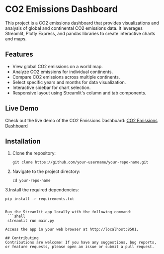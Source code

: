# CO2 Emissions Dashboard

This project is a CO2 emissions dashboard that provides visualizations and analysis of global and continental CO2 emissions data. It leverages Streamlit, Plotly Express, and pandas libraries to create interactive charts and maps.

## Features

- View global CO2 emissions on a world map.
- Analyze CO2 emissions for individual continents.
- Compare CO2 emissions across multiple continents.
- Select specific years and months for data visualization.
- Interactive sidebar for chart selection.
- Responsive layout using Streamlit's column and tab components.

## Live Demo

Check out the live demo of the CO2 Emissions Dashboard: [CO2 Emissions Dashboard](https://jaimboh-co2-emissions-dashboard-main-1b3hat.streamlit.app/)

## Installation

1. Clone the repository:

   ```shell
   git clone https://github.com/your-username/your-repo-name.git
   
2. Navigate to the project directory:
   ```shell
   cd your-repo-name

3.Install the required dependencies:
   ```shell
   pip install -r requirements.txt


Run the Streamlit app locally with the following command:
    ```shell
    streamlit run main.py

Access the app in your web browser at http://localhost:8501.

## Contributing
Contributions are welcome! If you have any suggestions, bug reports, or feature requests, please open an issue or submit a pull request.

